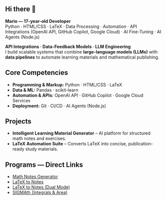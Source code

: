 ## Hi there 👋

**Mario — 17-year-old Developer**  
Python · HTML/CSS · LaTeX · Data Processing · Automation · API Integrations (OpenAI API, GitHub Copilot, Google Cloud) · AI Fine-Tuning · AI Agents (Node.js)

**API Integrations · Data-Feedback Models · LLM Engineering**  
I build scalable systems that combine **large-language models (LLMs)** with **data pipelines** to automate learning materials and mathematical publishing.

## Core Competencies
- **Programming & Markup:** Python · HTML/CSS · LaTeX  
- **Data & ML:** Pandas · scikit-learn  
- **Automation & APIs:** OpenAI API · GitHub Copilot · Google Cloud Services  
- **Deployment:** Git · CI/CD · AI Agents (Node.js)

## Projects
- **Intelligent Learning Material Generator** – AI platform for structured math notes and exercises.  
- **LaTeX Automation Suite** – Converts LaTeX into concise, publication-ready study materials.

## Programs — Direct Links
- [Math Notes Generator](https://math-notes-maker.streamlit.app/)  
- [LaTeX to Notes](https://notes-2-latex.streamlit.app/)  
- [LaTeX to Notes (Dual Mode)](https://notes-2-latex-dual.streamlit.app/)  
- [SIGMAth (Integrals & Area)](https://sigmath.streamlit.app/)
